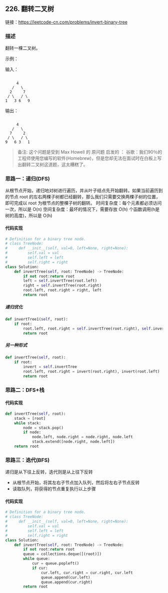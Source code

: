 ## 226. 翻转二叉树
链接：https://leetcode-cn.com/problems/invert-binary-tree

### 描述
翻转一棵二叉树。

示例：

输入：
```shell

     4
   /   \
  2     7
 / \   / \
1   3 6   9
```
输出：
```shell

     4
   /   \
  7     2
 / \   / \
9   6 3   1
```
>备注:
这个问题是受到 Max Howell 的 原问题 启发的 ：
谷歌：我们90％的工程师使用您编写的软件(Homebrew)，但是您却无法在面试时在白板上写出翻转二叉树这道题，这太糟糕了。

### 思路一：递归(DFS)
从根节点开始，递归地对树进行遍历，并从叶子结点先开始翻转。如果当前遍历到的节点 root 的左右两棵子树都已经翻转，那么我们只需要交换两棵子树的位置，即可完成以 root 为根节点的整棵子树的翻转。
时间复杂度：每个元素都必须访问一次，所以是 O(n)
空间复杂度：最坏的情况下，需要存放 O(h) 个函数调用(h是树的高度)，所以是 O(h)

#### 代码实现
```python
# Definition for a binary tree node.
# class TreeNode:
#     def __init__(self, val=0, left=None, right=None):
#         self.val = val
#         self.left = left
#         self.right = right
class Solution:
    def invertTree(self, root: TreeNode) -> TreeNode:
        if not root:return root
        left = self.invertTree(root.left)
        right = self.invertTree(root.right)
        root.left, root.right = right, left
        return root
```
##### 递归优化
```python
def invertTree1(self, root):
    if root:
        root.left, root.right = self.invertTree(root.right), self.invertTree(root.left)
        return root
```
##### 另一种形式
```python
def invertTree(self, root):
    if root:
        invert = self.invertTree
        root.left, root.right = invert(root.right), invert(root.left)
        return root
```

### 思路二：DFS+栈
#### 代码实现
```python
def invertTree(self, root):
    stack = [root]
    while stack:
        node = stack.pop()
        if node:
            node.left, node.right = node.right, node.left
            stack.extend([node.right, node.left])
    return root
```


### 思路三：迭代(BFS)
递归是从下往上反转，迭代则是从上往下反转
- 从根节点开始，将其左右子节点加入队列，然后将左右子节点反转
- 读取队列，将获得的节点重复执行以上步骤
#### 代码实现
```python
# Definition for a binary tree node.
# class TreeNode:
#     def __init__(self, val=0, left=None, right=None):
#         self.val = val
#         self.left = left
#         self.right = right
class Solution:
    def invertTree(self, root: TreeNode) -> TreeNode:
        if not root:return root
        queue = collections.deque([(root)])
        while queue:
            cur = queue.popleft()
            if cur:
                cur.left, cur.right = cur.right, cur.left
                queue.append(cur.left)
                queue.append(cur.right)
        return root
```








